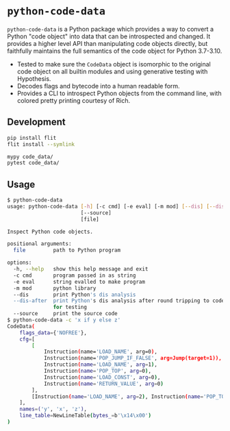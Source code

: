 # `python-code-data`

`python-code-data` is a Python package which provides a way to convert a Python
"code object" into data that can be introspected and changed. It provides
a higher level API than manipulating code objects directly, but faithfully
maintains the full semantics of the code object for Python 3.7-3.10.

- Tested to make sure the `CodeData` object is isomorphic to the original
  code object on all builtin modules and using generative testing with Hypothesis.
- Decodes flags and bytecode into a human readable form.
- Provides a CLI to introspect Python objects from the command line, with
  colored pretty printing courtesy of Rich.

## Development

```bash
pip install flit
flit install --symlink

mypy code_data/
pytest code_data/
```

## Usage

```bash
$ python-code-data
usage: python-code-data [-h] [-c cmd] [-e eval] [-m mod] [--dis] [--dis-after]
                        [--source]
                        [file]

Inspect Python code objects.

positional arguments:
  file         path to Python program

options:
  -h, --help   show this help message and exit
  -c cmd       program passed in as string
  -e eval      string evalled to make program
  -m mod       python library
  --dis        print Python's dis analysis
  --dis-after  print Python's dis analysis after round tripping to code-data,
               for testing
  --source     print the source code
$ python-code-data -c 'x if y else z'
CodeData(
    flags_data={'NOFREE'},
    cfg=[
        [
            Instruction(name='LOAD_NAME', arg=0),
            Instruction(name='POP_JUMP_IF_FALSE', arg=Jump(target=1)),
            Instruction(name='LOAD_NAME', arg=1),
            Instruction(name='POP_TOP', arg=0),
            Instruction(name='LOAD_CONST', arg=0),
            Instruction(name='RETURN_VALUE', arg=0)
        ],
        [Instruction(name='LOAD_NAME', arg=2), Instruction(name='POP_TOP', arg=0), Instruction(name='LOAD_CONST', arg=0), Instruction(name='RETURN_VALUE', arg=0)]
    ],
    names=('y', 'x', 'z'),
    line_table=NewLineTable(bytes_=b'\x14\x00')
)
```
